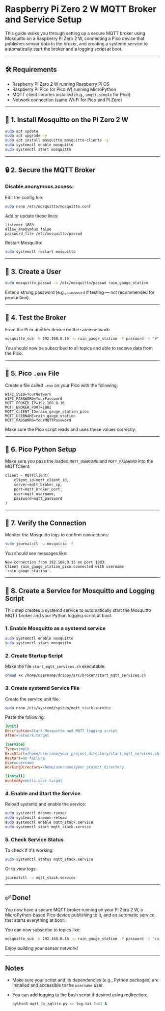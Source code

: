 # Raspberry Pi Zero 2 W MQTT Broker and Service Setup

This guide walks you through setting up a secure MQTT broker using Mosquitto on a Raspberry Pi Zero 2 W, connecting a Pico device that publishes sensor data to the broker, and creating a systemd service to automatically start the broker and a logging script at boot.

---

## 🛠 Requirements

- Raspberry Pi Zero 2 W running Raspberry Pi OS
- Raspberry Pi Pico (or Pico W) running MicroPython
- MQTT client libraries installed (e.g., `umqtt.simple` for Pico)
- Network connection (same Wi-Fi for Pico and Pi Zero)

---

## 🔧 1. Install Mosquitto on the Pi Zero 2 W

```bash
sudo apt update
sudo apt upgrade -y
sudo apt install mosquitto mosquitto-clients -y
sudo systemctl enable mosquitto
sudo systemctl start mosquitto
```

---

## 🔒 2. Secure the MQTT Broker

### Disable anonymous access:

Edit the config file:

```bash
sudo nano /etc/mosquitto/mosquitto.conf
```

Add or update these lines:

```
listener 1883
allow_anonymous false
password_file /etc/mosquitto/passwd
```

Restart Mosquitto:

```bash
sudo systemctl restart mosquitto
```

---

## 👤 3. Create a User

```bash
sudo mosquitto_passwd -c /etc/mosquitto/passwd rain_gauge_station
```

Enter a strong password (e.g., `password` if testing — not recommended for production).

---

## 🚀 4. Test the Broker

From the Pi or another device on the same network:

```bash
mosquitto_sub -h 192.168.0.16 -u rain_gauge_station -P password -t "#" -v
```

You should now be subscribed to all topics and able to receive data from the Pico.

---

## 📄 5. Pico `.env` File

Create a file called `.env` on your Pico with the following:

```
WIFI_SSID=YourNetwork
WIFI_PASSWORD=YourPassword
MQTT_BROKER_IP=192.168.0.16
MQTT_BROKER_PORT=1883
MQTT_CLIENT_ID=rain_gauge_station_pico
MQTT_USERNAME=rain_gauge_station
MQTT_PASSWORD=YourMQTTPassword
```

Make sure the Pico script reads and uses these values correctly.

---

## 🧠 6. Pico Python Setup

Make sure you pass the loaded `MQTT_USERNAME` and `MQTT_PASSWORD` into the MQTTClient:

```python
client = MQTTClient(
    client_id=mqtt_client_id,
    server=mqtt_broker_ip,
    port=mqtt_broker_port,
    user=mqtt_username,
    password=mqtt_password
)
```

---

## 📡 7. Verify the Connection

Monitor the Mosquitto logs to confirm connections:

```bash
sudo journalctl -u mosquitto -f
```

You should see messages like:

```
New connection from 192.168.0.15 on port 1883.
Client rain_gauge_station_pico connected with username 'rain_gauge_station'.
```

---

## 🧩 8. Create a Service for Mosquitto and Logging Script

This step creates a systemd service to automatically start the Mosquitto MQTT broker and your Python logging script at boot.

### 1. Enable Mosquitto as a systemd service
```bash
sudo systemctl enable mosquitto
sudo systemctl start mosquitto
```

### 2. Create Startup Script

Make the file `start_mqtt_services.sh` executable:

```bash
chmod +x /home/username/drippy/src/broker/start_mqtt_services.sh
```

### 3. Create systemd Service File

Create the service unit file:

```bash
sudo nano /etc/systemd/system/mqtt_stack.service
```

Paste the following:

```ini
[Unit]
Description=Start Mosquitto and MQTT logging script
After=network.target

[Service]
Type=simple
ExecStart=/home/username/your_project_directory/start_mqtt_services.sh
Restart=on-failure
User=username
WorkingDirectory=/home/username/your_project_directory

[Install]
WantedBy=multi-user.target
```

### 4. Enable and Start the Service

Reload systemd and enable the service:

```bash
sudo systemctl daemon-reexec
sudo systemctl daemon-reload
sudo systemctl enable mqtt_stack.service
sudo systemctl start mqtt_stack.service
```

### 5. Check Service Status

To check if it's working:

```bash
sudo systemctl status mqtt_stack.service
```

Or to view logs:

```bash
journalctl -u mqtt_stack.service
```

---

## ✅ Done!

You now have a secure MQTT broker running on your Pi Zero 2 W, a MicroPython-based Pico device publishing to it, and an automatic service that starts everything at boot.

You can now subscribe to topics like:

```bash
mosquitto_sub -h 192.168.0.16 -u rain_gauge_station -P password -t "rain_gauge_station/#" -v
```

Enjoy building your sensor network!

---

## Notes

- Make sure your script and its dependencies (e.g., Python packages) are installed and accessible to the `username` user.
- You can add logging to the bash script if desired using redirection:

  ```bash
  python3 mqtt_to_sqlite.py >> log.txt 2>&1 &
  ```
